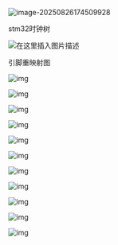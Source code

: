 

![image-20250826174509928](C:\Users\zyf\AppData\Roaming\Typora\typora-user-images\image-20250826174509928.png)



stm32时钟树

![在这里插入图片描述](https://img-blog.csdnimg.cn/20190722224237358.png?x-oss-process=image/watermark,type_ZmFuZ3poZW5naGVpdGk,shadow_10,text_aHR0cHM6Ly9ibG9nLmNzZG4ubmV0L3FxXzQzNzQzNzYy,size_16,color_FFFFFF,t_70)





引脚重映射图

![img](https://i-blog.csdnimg.cn/blog_migrate/e9686d80e6488626f797266735845ffa.png)

![img](https://i-blog.csdnimg.cn/blog_migrate/78bebf192011075c704be61b22f5972a.png)

![img](https://i-blog.csdnimg.cn/blog_migrate/d035b88db82cfd7df5a58497c2451448.png)

![img](https://i-blog.csdnimg.cn/blog_migrate/b4cc29e7d8fb74c4340f132d6ac1e66e.png)

![img](https://i-blog.csdnimg.cn/blog_migrate/d93fe9333c4fd8e2e23e70194be14af4.png)

![img](https://i-blog.csdnimg.cn/blog_migrate/c29c8cfece3a72b0106e0f8a09167e77.png)

![img](https://i-blog.csdnimg.cn/blog_migrate/101268c4614bc1fc9c00476918f2824f.png)

![img](https://i-blog.csdnimg.cn/blog_migrate/0f9d463dc11e101dab45f730673c0468.png)

![img](https://i-blog.csdnimg.cn/blog_migrate/cbe3ab00af99b1b5aebc2884223337c1.png)

![img](https://i-blog.csdnimg.cn/blog_migrate/76986ee3932749c1cb73774bc5a0d746.png)

![img](https://i-blog.csdnimg.cn/blog_migrate/c689171270c75f0d901505f53fd8d1af.png)